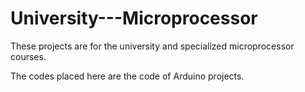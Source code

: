 # University---Microprocessor

These projects are for the university and specialized microprocessor courses.

The codes placed here are the code of Arduino projects.
